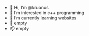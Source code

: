 - 👋 Hi, I’m @kruonos
- 👀 I’m interested in c++ programming
- 🌱 I’m currently learning websites
- 💞️ empty
- 📫 empty

<!---
kruonos/kruonos is a ✨ special ✨ repository because its `README.md` (this file) appears on your GitHub profile.
You can click the Preview link to take a look at your changes.
--->
